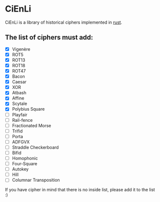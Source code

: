 # CiEnLi

CiEnLi is a library of historical ciphers implemented in [rust](https://www.rust-lang.org/).

## The list of ciphers must add:
- [x] Vigenère
- [x] ROT5
- [x] ROT13 
- [x] ROT18
- [x] ROT47
- [x] Bacon
- [x] Caesar
- [x] XOR
- [x] Atbash
- [x] Affine
- [x] Scytale
- [x] Polybius Square
- [ ] Playfair
- [ ] Rail-fence
- [ ] Fractionated Morse
- [ ] Trifid
- [ ] Porta
- [ ] ADFGVX
- [ ] Straddle Checkerboard
- [ ] Bifid
- [ ] Homophonic
- [ ] Four-Square
- [ ] Autokey
- [ ] Hill
- [ ] Columnar Transposition

If you have cipher in mind that there is no inside list, please add it to the list :)
